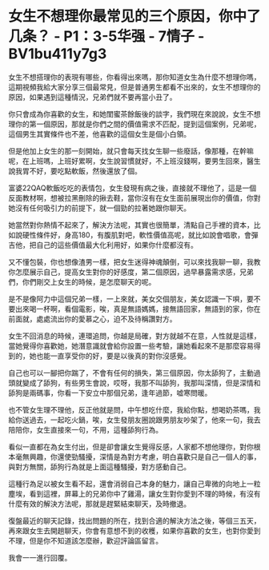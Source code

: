 # 女生不想理你最常见的三个原因，你中了几条？ - P1：3-5华强 - 7情子 - BV1bu411y7g3

女生不想搭理你的表現有哪些，你看得出來嗎，那你知道女生為什麼不想理你嗎，這期視頻我給大家分享三個最常見，但是普通男生都看不出來的，女生不想理你的原因，如果遇到這種情況，兄弟們就不要再當小丑了。

你只會成為你喜歡的女生，和她閨蜜茶餘飯後的談字，我們現在來說說，女生不想理你的第一個原因，那就是你們之間的價值需求不匹配，提到這個案例，兄弟呢，這個男生其實條件也不差，他喜歡的這個女生是個小白領。

但是他加上女生的那一刻開始，就只會每天找女生聊一些廢話，像那種，在幹嘛呢，在上班嗎，上班好累啊，女生說習慣就好，不上班沒錢啊，要男生回來，醫生說我胃不好，要吃點軟飯，然後還放了個。

富婆22QAQ軟飯吃吃的表情包，女生發現有病之後，直接就不理他了，這是一個反面教材啊，想被拉黑刪除的揪去鞋，當你沒有在女生面前展現出你的價值，你對她沒有任何吸引力的前提下，就一個勁的拉著她跟你聊天。

她當然對你熱情不起來了，解決方法呢，其實也很簡單，清點自己手裡的資本，比如說硬性條件好，身高180，有腹肌對吧，軟性價值高呢，就比如說會唱歌，會彈吉他，把自己的這些價值最大化利用好，如果你什麼都沒有。

又不懂包裝，你也想像渣男一樣，把女生迷得神魂顛倒，可以來找我聊一聊，我教你怎麼展示自己，提高女生對你的好感度，第二個原因，過早暴露需求感，兄弟們，你們剛交上女生的時候，是怎麼聊天的呢。

是不是像阿力中這個兄弟一樣，一上來就，美女交個朋友，美女認識一下唄，要不要出來喝一杯啊，看個電影，唉，真是無語媽媽，接無語回家，無語到的家，你在前面就，處處流出你的愛慕之心，迫不及待稱讚對方。

女生不回消息的時候，連環追問，你越是局確，對方就越不在意，人性就是這樣，當她覺得你喜歡她，她潛意識就會給你設置一些考驗，讓她看起來不是那麼容易得到的，她也能一直享受你的好，要是以後真的對你沒感覺。

自己也可以一腳把你踹了，不會有任何的損失，第三個原因，你太舔狗了，主動過頭就變成了舔狗，有些男生會說，哎呀，我那不叫舔狗，我那叫深情，但是深情和舔狗是兩碼事，你看一下安立中那個兄弟，逢年過節，嘘寒問暖。

也不管女生理不理他，反正他就是問，中午想吃什麼，我給你點，想喝奶茶嗎，我給你送過去，一起吃火鍋，唉，女生發朋友圈說跟男朋友吵架了，他來一句，我去陪陪你，女生直接來一句，不用，這種舔狗行為。

看似一直都在為女生付出，但是卻會讓女生覺得反感，人家都不想他理你，對你根本毫無興趣，你還使勁騷擾，深情是為對方考慮，明白喜歡只是自己一個人的事，與對方無關，舔狗行為就是上面這種騷擾，對方感動自己。

這種行為足以被女生看不起，還會消弱自己本身的魅力，讓自己卑微的向地上一粒塵埃，看到這裡，屏幕上的兄弟你中了雞湯，讓女生對你愛到不理的時候，有沒有什麼有效的解決方法呢，那就是趕緊結束聊天，及時撤退。

復盤最近的聊天記錄，找出問題的所在，找到合適的解決方法之後，等個三五天，再來跟女生去開趟聊天，你會有意想不到的收穫，如果你喜歡的女生，也對你愛到不理，但是你不知道該怎麼辦，歡迎評論區留言。

我會一一進行回覆。